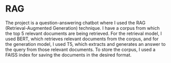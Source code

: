 # RAG
The project is a question-answering chatbot where I used the RAG (Retrieval-Augmented Generation) technique. I have a corpus from which the top 5 relevant documents are being retrieved. For the retrieval model, I used BERT, which retrieves relevant documents from the corpus, and for the generation model, I used T5, which extracts and generates an answer to the query from those relevant documents. To store the corpus, I used a FAISS index for saving the documents in the desired format.
